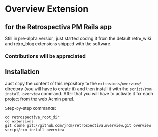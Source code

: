 # Overview Extension
## for the Retrospectiva PM Rails app

Still in pre-alpha version, just started coding it from the default retro\_wiki and retro\_blog extensions shipped with the software.

### Contributions will be appreciated

## Installation

Just copy the content of this repository to the `extensions/overview/` directory (you will have to create it) and then install it with the `script/rxm install overview` command.
After that you will have to activate it for each project from the web Admin panel.

Step-by-step commands:

    cd retrospectiva_root_dir
    cd extensions
    git clone git://github.com/jrom/retrospectiva.overview.git overview
    script/rxm install overview
  
